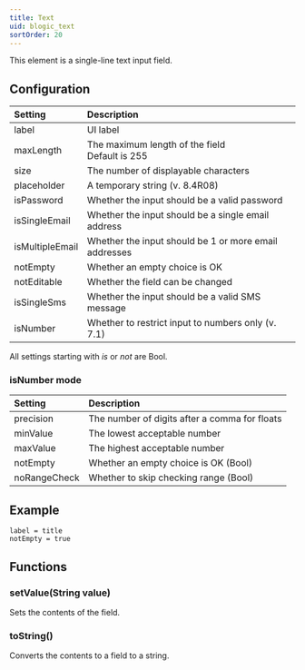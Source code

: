 ```yaml
---
title: Text
uid: blogic_text
sortOrder: 20
---
```


This element is a single-line text input field.

## Configuration

| Setting         | Description                                           |
|:----------------|:------------------------------------------------------|
| label           | UI label                                              |
| maxLength       | The maximum length of the field<br/>Default is 255    |
| size            | The number of displayable characters                  |
| placeholder     | A temporary string (v. 8.4R08)                        |
| isPassword      | Whether the input should be a valid password          |
| isSingleEmail   | Whether the input should be a single email address    |
| isMultipleEmail | Whether the input should be 1 or more email addresses |
| notEmpty        | Whether an empty choice is OK                         |
| notEditable     | Whether the field can be changed                      |
| isSingleSms     | Whether the input should be a valid SMS message       |
| isNumber        | Whether to restrict input to numbers only (v. 7.1)    |

All settings starting with *is* or *not* are Bool.

### isNumber mode

| Setting      | Description                                   |
|:-------------|:----------------------------------------------|
| precision    | The number of digits after a comma for floats |
| minValue     | The lowest acceptable number                  |
| maxValue     | The highest acceptable number                 |
| notEmpty     | Whether an empty choice is OK (Bool)          |
| noRangeCheck | Whether to skip checking range (Bool)         |

## Example

```crmscript
label = title
notEmpty = true
```

## Functions

### setValue(String value)

Sets the contents of the field.

### toString()

Converts the contents to a field to a string.
